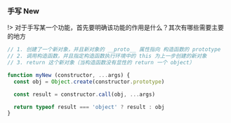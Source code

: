### 手写 New 
!> 对于手写某一个功能，首先要明确该功能的作用是什么？其次有哪些需要主要的地方

```javascript
// 1. 创建了一个新对象，并且新对象的 __proto__ 属性指向 构造函数的 prototype
// 2. 调用构造函数，并且指定构造函数执行环境中的 this 为上一步创建的新对象
// 3. return 这个新对象（当构造函数没有显性的 return 一个 object）

function myNew (constructor, ...args) {
  const obj = Object.create(constructor.prototype)

  const result = constructor.call(obj, ...args)

  return typeof result === 'object' ? result : obj
}
```